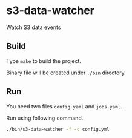 # s3-data-watcher
Watch S3 data events

## Build
Type `make` to build the project.

Binary file will be created under `./bin` directory.

## Run
You need two files `config.yaml` and `jobs.yaml`.

Run using following command.
```bash
./bin/s3-data-watcher -f -c config.yml
```